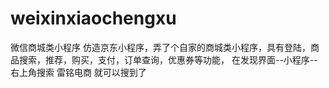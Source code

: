 # weixinxiaochengxu
微信商城类小程序
仿造京东小程序，弄了个自家的商城类小程序，具有登陆，商品搜索，推荐，购买，支付，订单查询，优惠券等功能，
在发现界面--小程序--右上角搜索  雷铭电商 就可以搜到了 
